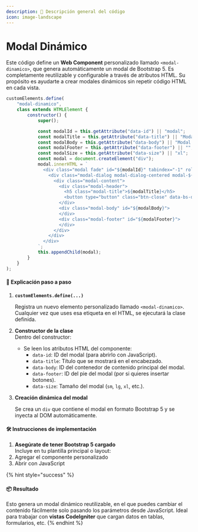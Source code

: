 ```yaml
---
description: 📌 Descripción general del código
icon: image-landscape
---
```


# Modal Dinámico

Este código define un **Web Component** personalizado llamado `<modal-dinamico>`, que genera automáticamente un modal de Bootstrap 5. Es completamente reutilizable y configurable a través de atributos HTML. Su propósito es ayudarte a crear modales dinámicos sin repetir código HTML en cada vista.

```javascript
customElements.define(
    "modal-dinamico",
    class extends HTMLElement {
        constructor() {
            super();

            const modalId = this.getAttribute("data-id") || "modal";
            const modalTitle = this.getAttribute("data-title") || "Modal Title";
            const modalBody = this.getAttribute("data-body") || "Modal Body";
            const modalFooter = this.getAttribute("data-footer") || "";
            const modalSize = this.getAttribute("data-size") || "xl";
            const modal = document.createElement("div");
            modal.innerHTML = `
              <div class="modal fade" id="${modalId}" tabindex="-1" role="dialog" aria-labelledby="exampleModalLabel" aria-hidden="true">
                <div class="modal-dialog modal-dialog-centered modal-${modalSize}" role="document">
                  <div class="modal-content">
                    <div class="modal-header">
                      <h5 class="modal-title">${modalTitle}</h5>
                      <button type="button" class="btn-close" data-bs-dismiss="modal" aria-label="Close"></button>
                    </div>
                    <div class="modal-body" id="${modalBody}">
                    </div>
                    <div class="modal-footer" id="${modalFooter}">
                    </div>
                  </div>
                </div>
              </div>
            `;
            this.appendChild(modal);
        }
    }
);
```

#### 🧠 **Explicación paso a paso**

1.  **`customElements.define(...)`**

    Registra un nuevo elemento personalizado llamado `<modal-dinamico>`. Cualquier vez que uses esa etiqueta en el HTML, se ejecutará la clase definida.
2. **Constructor de la clase**\
   Dentro del constructor:
   * Se leen los atributos HTML del componente:
     * `data-id`: ID del modal (para abrirlo con JavaScript).
     * `data-title`: Título que se mostrará en el encabezado.
     * `data-body`: ID del contenedor de contenido principal del modal.
     * `data-footer`: ID del pie del modal (por si quieres insertar botones).
     * `data-size`: Tamaño del modal (`sm`, `lg`, `xl`, etc.).
3.  **Creación dinámica del modal**

    Se crea un `div` que contiene el modal en formato Bootstrap 5 y se inyecta al DOM automáticamente.



#### 🛠️ **Instrucciones de implementación**

1. &#x20;**Asegúrate de tener Bootstrap 5 cargado**\
   Incluye en tu plantilla principal o layout:
2. Agregar el componente personalizado
3. Abrir con JavaScript

{% hint style="success" %}
#### 📦 Resultado

Esto genera un modal dinámico reutilizable, en el que puedes cambiar el contenido fácilmente solo pasando los parámetros desde JavaScript. Ideal para trabajar con **vistas CodeIgniter** que cargan datos en tablas, formularios, etc.
{% endhint %}
